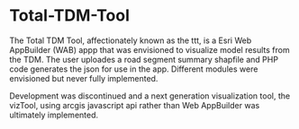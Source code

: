 # Total-TDM-Tool

The Total TDM Tool, affectionately known as the ttt, is a Esri Web AppBuilder (WAB) appp that was envisioned to visualize model results from the TDM. The user uploades a road segment summary shapfile and PHP code generates the json for use in the app. Different modules were envisioned but never fully implemented.

Development was discontinued and a next generation visualization tool, the vizTool, using arcgis javascript api rather than Web AppBuilder was ultimately implemented.
